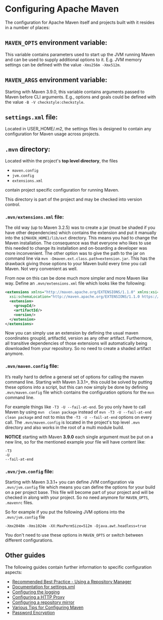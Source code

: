 # Configuring Apache Maven

<!--
Licensed to the Apache Software Foundation (ASF) under one
or more contributor license agreements.  See the NOTICE file
distributed with this work for additional information
regarding copyright ownership.  The ASF licenses this file
to you under the Apache License, Version 2.0 (the
"License"); you may not use this file except in compliance
with the License.  You may obtain a copy of the License at

http://www.apache.org/licenses/LICENSE-2.0

Unless required by applicable law or agreed to in writing,
software distributed under the License is distributed on an
"AS IS" BASIS, WITHOUT WARRANTIES OR CONDITIONS OF ANY
KIND, either express or implied.  See the License for the
specific language governing permissions and limitations
under the License.
-->

The configuration for Apache Maven itself and projects built with it resides
in a number of places:

## `MAVEN_OPTS` environment variable:

This variable contains parameters used to start up the JVM running Maven and
can be used to supply additional options to it. E.g. JVM memory
settings can be defined with the value `-Xms256m -Xmx512m`.

## `MAVEN_ARGS` environment variable:

Starting with Maven 3.9.0, this variable contains arguments passed to Maven before
CLI arguments. E.g., options and goals could be defined with the value
`-B -V checkstyle:checkstyle`.

## `settings.xml` file:

Located in USER_HOME/.m2, the settings files is designed to contain any
configuration for Maven usage across projects.

## `.mvn` directory:

Located within the project's **top level directory**, the files

- `maven.config`
- `jvm.config`
- `extensions.xml`

contain project specific configuration for running Maven.

This directory is part of the project and may be checked into version control.

### `.mvn/extensions.xml` file:

The old way (up to Maven 3.2.5) was to create a jar (must be shaded if you have other dependencies) which contains the extension and put
it manually into the `${MAVEN_HOME}/lib/ext` directory. This means you had to change the Maven installation. The consequence was that everyone
who likes to use this needed to change its installation and on-boarding a developer was more inconvenient. The other
option was to give the path to the jar on command line via `mvn -Dmaven.ext.class.path=extension.jar`. This has the drawback giving those
options to your Maven build every time you call Maven. Not very convenient as well.

From now on this can be done much more simpler and more Maven like way. Define an `.mvn/extensions.xml` file which looks like the following:

```xml
<extensions xmlns="http://maven.apache.org/EXTENSIONS/1.1.0" xmlns:xsi="http://www.w3.org/2001/XMLSchema-instance"
  xsi:schemaLocation="http://maven.apache.org/EXTENSIONS/1.1.0 https://maven.apache.org/xsd/core-extensions-1.0.0.xsd">
  <extension>
    <groupId/>
    <artifactId/>
    <version/>
  </extension>
</extensions>
```

Now you can simply use an extension by defining the usual maven coordinates groupId, artifactId, version as any other artifact. Furthermore, all transitive dependencies of those extensions will automatically being downloaded from your repository. So no need to create a shaded artifact anymore.

### `.mvn/maven.config` file:

It’s really hard to define a general set of options for calling the maven command line. Starting with Maven 3.3.1+, this could be solved by
putting these
options into a script, but this can now simply be done by defining `.mvn/maven.config` file which contains the
configuration options for the `mvn` command line.

For example things like `-T3 -U --fail-at-end`. So you only have to call Maven by using `mvn 
clean package` instead of `mvn -T3 -U --fail-at-end clean package` and not to miss the `-T3 -U --fail-at-end` options on every call.
The `.mvn/maven.config` is located in the project's top level `.mvn` directory and also works in the root of a multi module build.

**NOTICE** starting with Maven **3.9.0** each single argument must be put on a new line, so for the mentioned example your file will have content like:

```
-T3
-U 
--fail-at-end
```

### `.mvn/jvm.config` file:

Starting with Maven 3.3.1+ you can define JVM configuration via `.mvn/jvm.config` file which means you can define the options for your build on a per project base.
This file will become part of your project and will be checked in along with your project.
So no need anymore for `MAVEN_OPTS`, `.mavenrc` files.

So for example if you put the following JVM options into the `.mvn/jvm.config` file

```
-Xmx2048m -Xms1024m -XX:MaxPermSize=512m -Djava.awt.headless=true
```

You don't need to use these options in `MAVEN_OPTS` or switch between different configurations.

## Other guides

The following guides contain further information to specific configuration aspects:

* [Recommended Best Practice - Using a Repository Manager](./repository-management.html)
* [Documentation for settings.xml](./settings.html)
* [Configuring the logging](./maven-logging.html)
* [Configuring a HTTP Proxy](./guides/mini/guide-proxies.html)
* [Configuring a repository mirror](./guides/mini/guide-mirror-settings.html)
* [Various Tips for Configuring Maven](./guides/mini/guide-configuring-maven.html)
* [Password Encryption](./guides/mini/guide-encryption.html)


